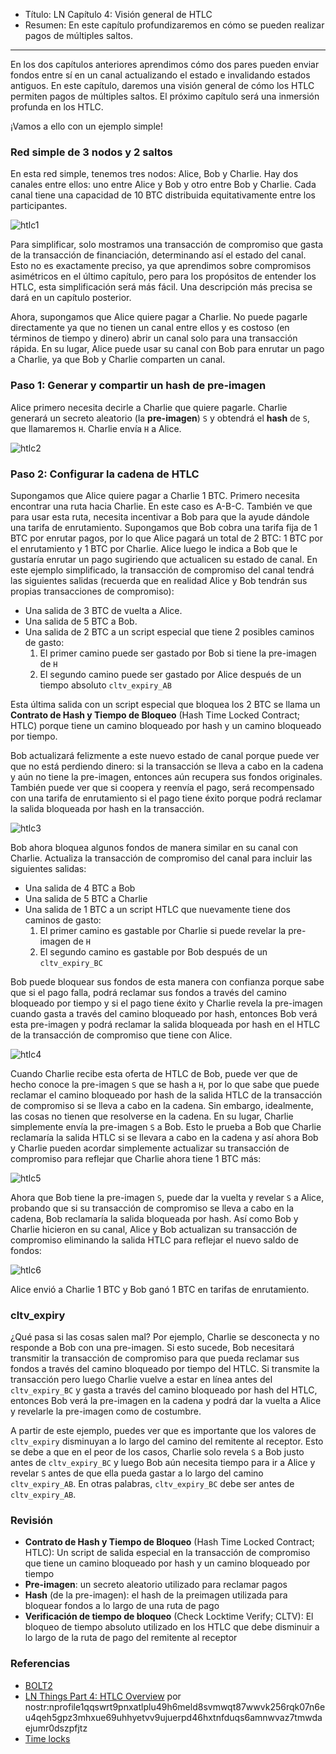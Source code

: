 - Título: LN Capítulo 4: Visión general de HTLC
- Resumen: En este capítulo profundizaremos en cómo se pueden realizar pagos de múltiples saltos.

---

En los dos capítulos anteriores aprendimos cómo dos pares pueden enviar fondos entre sí en un canal actualizando el estado e invalidando estados antiguos. En este capítulo, daremos una visión general de cómo los HTLC permiten pagos de múltiples saltos. El próximo capítulo será una inmersión profunda en los HTLC.

¡Vamos a ello con un ejemplo simple!

### Red simple de 3 nodos y 2 saltos

En esta red simple, tenemos tres nodos: Alice, Bob y Charlie. Hay dos canales entre ellos: uno entre Alice y Bob y otro entre Bob y Charlie. Cada canal tiene una capacidad de 10 BTC distribuida equitativamente entre los participantes.

![htlc1](https://cdn.satellite.earth/16142449f2ce9a04f17706b70711898057dd09a29008383d796e308d0fd29ea1.png)

Para simplificar, solo mostramos una transacción de compromiso que gasta de la transacción de financiación, determinando así el estado del canal. Esto no es exactamente preciso, ya que aprendimos sobre compromisos asimétricos en el último capítulo, pero para los propósitos de entender los HTLC, esta simplificación será más fácil. Una descripción más precisa se dará en un capítulo posterior.

Ahora, supongamos que Alice quiere pagar a Charlie. No puede pagarle directamente ya que no tienen un canal entre ellos y es costoso (en términos de tiempo y dinero) abrir un canal solo para una transacción rápida. En su lugar, Alice puede usar su canal con Bob para enrutar un pago a Charlie, ya que Bob y Charlie comparten un canal.

### Paso 1: Generar y compartir un hash de pre-imagen

Alice primero necesita decirle a Charlie que quiere pagarle. Charlie generará un secreto aleatorio (la **pre-imagen**) `S` y obtendrá el **hash** de `S`, que llamaremos `H`. Charlie envía `H` a Alice.

![htlc2](https://cdn.satellite.earth/7a323b6bd0a8587b137396c9f1a5ff7520a9361138281899a7fc3bd72bb17eba.png)

### Paso 2: Configurar la cadena de HTLC

Supongamos que Alice quiere pagar a Charlie 1 BTC. Primero necesita encontrar una ruta hacia Charlie. En este caso es A-B-C. También ve que para usar esta ruta, necesita incentivar a Bob para que la ayude dándole una tarifa de enrutamiento. Supongamos que Bob cobra una tarifa fija de 1 BTC por enrutar pagos, por lo que Alice pagará un total de 2 BTC: 1 BTC por el enrutamiento y 1 BTC por Charlie. Alice luego le indica a Bob que le gustaría enrutar un pago sugiriendo que actualicen su estado de canal. En este ejemplo simplificado, la transacción de compromiso del canal tendrá las siguientes salidas (recuerda que en realidad Alice y Bob tendrán sus propias transacciones de compromiso):

- Una salida de 3 BTC de vuelta a Alice.
- Una salida de 5 BTC a Bob.
- Una salida de 2 BTC a un script especial que tiene 2 posibles caminos de gasto:
    1. El primer camino puede ser gastado por Bob si tiene la pre-imagen de `H`
    2. El segundo camino puede ser gastado por Alice después de un tiempo absoluto `cltv_expiry_AB`

Esta última salida con un script especial que bloquea los 2 BTC se llama un **Contrato de Hash y Tiempo de Bloqueo** (Hash Time Locked Contract; HTLC) porque tiene un camino bloqueado por hash y un camino bloqueado por tiempo.

Bob actualizará felizmente a este nuevo estado de canal porque puede ver que no está perdiendo dinero: si la transacción se lleva a cabo en la cadena y aún no tiene la pre-imagen, entonces aún recupera sus fondos originales. También puede ver que si coopera y reenvía el pago, será recompensado con una tarifa de enrutamiento si el pago tiene éxito porque podrá reclamar la salida bloqueada por hash en la transacción.

![htlc3](https://cdn.satellite.earth/95dbdad0c70c9651a80846b72628bbe0c83759919bd0aec4a12fa8cc8400663f.png)

Bob ahora bloquea algunos fondos de manera similar en su canal con Charlie. Actualiza la transacción de compromiso del canal para incluir las siguientes salidas:

- Una salida de 4 BTC a Bob
- Una salida de 5 BTC a Charlie
- Una salida de 1 BTC a un script HTLC que nuevamente tiene dos caminos de gasto:
    1. El primer camino es gastable por Charlie si puede revelar la pre-imagen de `H`
    2. El segundo camino es gastable por Bob después de un `cltv_expiry_BC`

Bob puede bloquear sus fondos de esta manera con confianza porque sabe que si el pago falla, podrá reclamar sus fondos a través del camino bloqueado por tiempo y si el pago tiene éxito y Charlie revela la pre-imagen cuando gasta a través del camino bloqueado por hash, entonces Bob verá esta pre-imagen y podrá reclamar la salida bloqueada por hash en el HTLC de la transacción de compromiso que tiene con Alice.

![htlc4](https://cdn.satellite.earth/3f59248f1779851a143bd7dc4d9f2808b5da0a67f6a20971489adfd8824813d5.png)

Cuando Charlie recibe esta oferta de HTLC de Bob, puede ver que de hecho conoce la pre-imagen `S` que se hash a `H`, por lo que sabe que puede reclamar el camino bloqueado por hash de la salida HTLC de la transacción de compromiso si se lleva a cabo en la cadena. Sin embargo, idealmente, las cosas no tienen que resolverse en la cadena. En su lugar, Charlie simplemente envía la pre-imagen `S` a Bob. Esto le prueba a Bob que Charlie reclamaría la salida HTLC si se llevara a cabo en la cadena y así ahora Bob y Charlie pueden acordar simplemente actualizar su transacción de compromiso para reflejar que Charlie ahora tiene 1 BTC más:

![htlc5](https://cdn.satellite.earth/78932ebe5a51999e7d2d9d9312bdc7b01c9f742bc5d5559f9f5f9ba042c2acbc.png)

Ahora que Bob tiene la pre-imagen `S`, puede dar la vuelta y revelar `S` a Alice, probando que si su transacción de compromiso se lleva a cabo en la cadena, Bob reclamaría la salida bloqueada por hash. Así como Bob y Charlie hicieron en su canal, Alice y Bob actualizan su transacción de compromiso eliminando la salida HTLC para reflejar el nuevo saldo de fondos:

![htlc6](https://cdn.satellite.earth/bc24877e3f56f54cfaa2ed1779d46a5cde9ca75cd3422a79d22945b54fbe1b44.png)

Alice envió a Charlie 1 BTC y Bob ganó 1 BTC en tarifas de enrutamiento.

### cltv_expiry

¿Qué pasa si las cosas salen mal? Por ejemplo, Charlie se desconecta y no responde a Bob con una pre-imagen. Si esto sucede, Bob necesitará transmitir la transacción de compromiso para que pueda reclamar sus fondos a través del camino bloqueado por tiempo del HTLC. Si transmite la transacción pero luego Charlie vuelve a estar en línea antes del `cltv_expiry_BC` y gasta a través del camino bloqueado por hash del HTLC, entonces Bob verá la pre-imagen en la cadena y podrá dar la vuelta a Alice y revelarle la pre-imagen como de costumbre.

A partir de este ejemplo, puedes ver que es importante que los valores de `cltv_expiry` disminuyan a lo largo del camino del remitente al receptor. Esto se debe a que en el peor de los casos, Charlie solo revela `S` a Bob justo antes de `cltv_expiry_BC` y luego Bob aún necesita tiempo para ir a Alice y revelar `S` antes de que ella pueda gastar a lo largo del camino `cltv_expiry_AB`. En otras palabras, `cltv_expiry_BC` debe ser antes de `cltv_expiry_AB`.

### Revisión

- **Contrato de Hash y Tiempo de Bloqueo** (Hash Time Locked Contract; HTLC): Un script de salida especial en la transacción de compromiso que tiene un camino bloqueado por hash y un camino bloqueado por tiempo
- **Pre-imagen**: un secreto aleatorio utilizado para reclamar pagos
- **Hash** (de la pre-imagen): el hash de la preimagen utilizada para bloquear fondos a lo largo de una ruta de pago
- **Verificación de tiempo de bloqueo** (Check Locktime Verify; CLTV): El bloqueo de tiempo absoluto utilizado en los HTLC que debe disminuir a lo largo de la ruta de pago del remitente al receptor

### Referencias
- [BOLT2](https://github.com/lightning/bolts/blob/master/02-peer-protocol.md#normal-operation)
- [LN Things Part 4: HTLC Overview](https://ellemouton.com/posts/htlc/) por nostr:nprofile1qqswrt9pnxatlplu49h6meld8svmwqt87wwvk256rqk07n6eu4qeh5gpz3mhxue69uhhyetvv9ujuerpd46hxtnfduqs6amnwvaz7tmwdaejumr0dszpfjtz
- [Time locks](https://docs.lightning.engineering/the-lightning-network/multihop-payments/timelocks)

